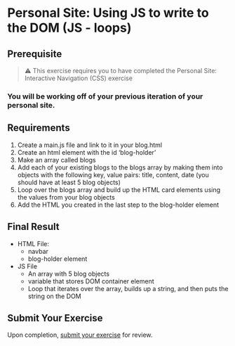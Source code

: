 # Personal Site: Using JS to write to the DOM (JS - loops)

## Prerequisite

> :warning: This exercise requires you to have completed the Personal Site: Interactive Navigation (CSS) exercise

### You will be working off of your previous iteration of your personal site.

## Requirements

1. Create a main.js file and link to it in your blog.html
1. Create an html element with the id ‘blog-holder’
1. Make an array called blogs
1. Add each of your existing blogs to the blogs array by making them into objects with the following key, value pairs: title, content, date  (you should have at least 5 blog objects)
1. Loop over the blogs array and build up the HTML card elements using the values from your blog objects
1. Add the HTML you created in the last step to the blog-holder element

## Final Result
* HTML File: 
	* navbar
	* blog-holder element
* JS File
	* An array with 5 blog objects
	* variable that stores DOM container element
	* Loop that iterates over the array, builds up a string, and then puts the string on the DOM

## Submit Your Exercise
Upon completion, [submit your exercise](http://bit.ly/NSSCohort24) for review.